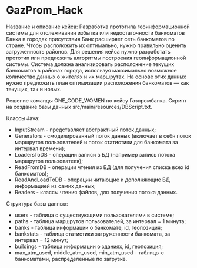# GazProm_Hack
Название и описание кейса:
Разработка прототипа геоинформационной системы для отслеживания избытка или недостаточности банкоматов Банка в городах присутствия
Банк расширяет сеть банкоматов по стране. Чтобы расположить их оптимально, нужно правильно оценить загруженность районов. Для решения кейса нужно разработать прототип или предложить алгоритмы построения геоинформационной системы. Система должна анализировать расположение текущих банкоматов в районах города, используя максимально возможное количество данных о жителях и их маршрутах. На основе этих данных нужно предложить план оптимизации расположения банкоматов — как текущих, так и новых.

Решение команды ONE_CODE_WOMEN по кейсу Газпромбанка.
Скрипт на создание базы данных src/main/resources/DBScript.txt.

Классы Java:
- InputStream - представляет абстрактный поток данных;
- Generators - смоделированный поток данных (включает в себя поток маршрутов пользователей и поток статистики для банкомата за интервал времени);
- LoadersToDB - операции записи в БД (например запись потока маршрутов пользователя);
- ReadFromDB - операции чтения из БД (для получения списка всех id банкоматов);
- ReadAndLoadToDB - операции читающие и дополняющие БД информацией из самих данных;
- Readers - классы чтения файлов, для получения потока данных.

Структура базы данных:
- users - таблица с существующими пользователями в системе;
- paths - таблица маршрутов пользователей, за интервал = 1 минута;
- banks - таблица информации о банкомате, id, геопозиция;
- bankstats - таблица статистики загруженности банкомата, за интервал = 12 минут;
- buildings - таблица информации о зданиях, id, геопозиция;
- max_atm_used, middle_atm_used, min_atm_used - таблицы с банкоматами, распределенные по загрузке.
